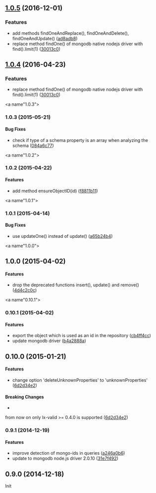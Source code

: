 <a name="1.0.5"></a>
## [1.0.5](https://github.com/litixsoft/mongodb-baserepository/compare/v1.0.3...v1.0.5) (2016-12-01)


### Features

* add methods findOneAndReplace(), findOneAndDelete(), findOneAndUpdate() ([ad8adb8](https://github.com/litixsoft/mongodb-baserepository/commit/ad8adb8))
* replace method findOne() of mongodb native nodejs driver with find().limit(1) ([30013c0](https://github.com/litixsoft/mongodb-baserepository/commit/30013c0))



<a name="1.0.4"></a>
## [1.0.4](https://github.com/litixsoft/mongodb-baserepository/compare/v1.0.3...v1.0.4) (2016-04-23)


### Features

* replace method findOne() of mongodb native nodejs driver with find().limit(1) ([30013c0](https://github.com/litixsoft/mongodb-baserepository/commit/30013c0))



<a name"1.0.3"></a>
### 1.0.3 (2015-05-21)


#### Bug Fixes

* check if type of a schema property is an array when analyzing the schema ([084a6c77](https://github.com/litixsoft/mongodb-baserepository/commit/084a6c77))


<a name"1.0.2"></a>
### 1.0.2 (2015-04-22)


#### Features

* add method ensureObjectID(id) ([f8811b11](https://github.com/litixsoft/mongodb-baserepository/commit/f8811b11))


<a name"1.0.1"></a>
### 1.0.1 (2015-04-14)


#### Bug Fixes

* use updateOne() instead of update() ([a65b24b4](https://github.com/litixsoft/mongodb-baserepository/commit/a65b24b4))


<a name"1.0.0"></a>
## 1.0.0 (2015-04-02)


#### Features

* drop the deprecated functions insert(), update() and remove() ([4d4c2c0c](https://github.com/litixsoft/mongodb-baserepository/commit/4d4c2c0c))


<a name"0.10.1"></a>
### 0.10.1 (2015-04-02)


#### Features

* export the object which is used as an id in the repository ([cb4ff4cc](https://github.com/litixsoft/mongodb-baserepository/commit/cb4ff4cc))
* update mongodb driver ([b4a2888a](https://github.com/litixsoft/mongodb-baserepository/commit/b4a2888a))


<a name="0.10.0"></a>
## 0.10.0 (2015-01-21)


#### Features

* change option 'deleteUnknownProperties' to 'unknownProperties' ([6d2d34e2](https://github.com/litixsoft/mongodb-baserepository/commit/6d2d34e2ffda50a5d8203cbe548ebff126e91b4c))


#### Breaking Changes

* 
from now on only lx-valid >= 0.4.0 is supported
 ([6d2d34e2](https://github.com/litixsoft/mongodb-baserepository/commit/6d2d34e2ffda50a5d8203cbe548ebff126e91b4c))


<a name="0.9.1"></a>
### 0.9.1 (2014-12-19)


#### Features

* improve detection of mongo-ids in queries ([a246a0b6](https://github.com/litixsoft/mongodb-baserepository/commit/a246a0b61cf2b8fd5daacf962a8522c6e81f84e4))
* update to mongodb node.js driver 2.0.10 ([31e7f492](https://github.com/litixsoft/mongodb-baserepository/commit/31e7f492490cd32d387e9f53a5ebc6744a560f44))


<a name="0.9.0"></a>
## 0.9.0 (2014-12-18)

Init

